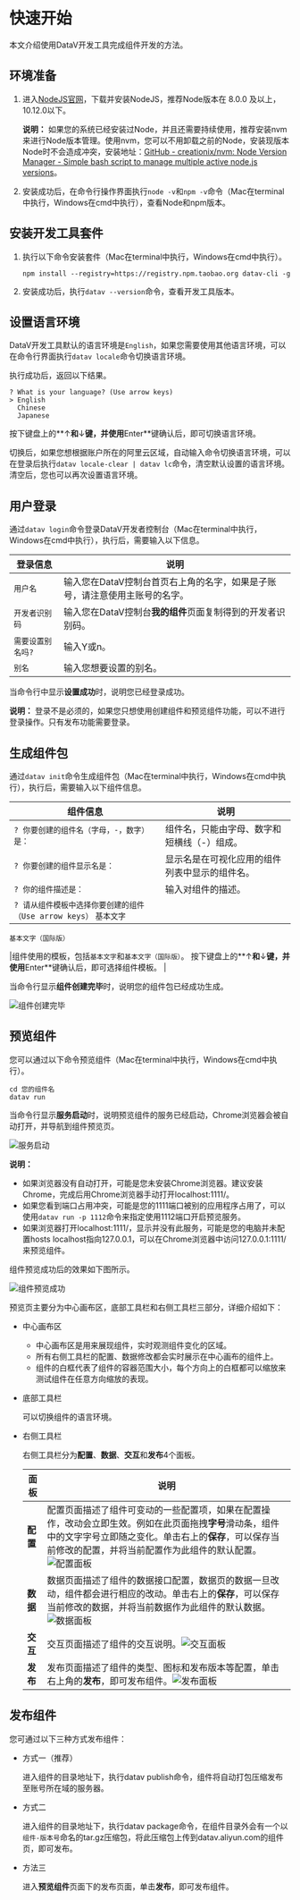 # 快速开始

本文介绍使用DataV开发工具完成组件开发的方法。

## 环境准备

1.  进入[NodeJS官网](https://nodejs.org)，下载并安装NodeJS，推荐Node版本在 8.0.0 及以上，10.12.0以下。

    **说明：** 如果您的系统已经安装过Node，并且还需要持续使用，推荐安装nvm来进行Node版本管理。使用nvm，您可以不用卸载之前的Node，安装现版本Node时不会造成冲突，安装地址：[GitHub - creationix/nvm: Node Version Manager - Simple bash script to manage multiple active node.js versions](https://github.com/creationix/nvm)。

2.  安装成功后，在命令行操作界面执行`node -v`和`npm -v`命令（Mac在terminal中执行，Windows在cmd中执行），查看Node和npm版本。

## 安装开发工具套件

1.  执行以下命令安装套件（Mac在terminal中执行，Windows在cmd中执行）。

    ```
    npm install --registry=https://registry.npm.taobao.org datav-cli -g
    ```

2.  安装成功后，执行`datav --version`命令，查看开发工具版本。

## 设置语言环境

DataV开发工具默认的语言环境是`English`，如果您需要使用其他语言环境，可以在命令行界面执行`datav locale`命令切换语言环境。

执行成功后，返回以下结果。

```
? What is your language? (Use arrow keys)
> English
  Chinese
  Japanese
```

按下键盘上的**↑**和**↓**键，并使用**Enter**键确认后，即可切换语言环境。

切换后，如果您想根据账户所在的阿里云区域，自动输入命令切换语言环境，可以在登录后执行`datav locale-clear | datav lc`命令，清空默认设置的语言环境。清空后，您也可以再次设置语言环境。

## 用户登录

通过`datav login`命令登录DataV开发者控制台（Mac在terminal中执行，Windows在cmd中执行），执行后，需要输入以下信息。

|登录信息|说明|
|----|--|
|`用户名`|输入您在DataV控制台首页右上角的名字，如果是子账号，请注意使用主账号的名字。|
|`开发者识别码`|输入您在DataV控制台**我的组件**页面复制得到的开发者识别码。|
|`需要设置别名吗?`|输入Y或n。|
|`别名`|输入您想要设置的别名。|

当命令行中显示**设置成功**时，说明您已经登录成功。

**说明：** 登录不是必须的，如果您只想使用创建组件和预览组件功能，可以不进行登录操作。只有发布功能需要登录。

## 生成组件包

通过`datav init`命令生成组件包（Mac在terminal中执行，Windows在cmd中执行），执行后，需要输入以下组件信息。

|组件信息|说明|
|----|--|
|`? 你要创建的组件名（字母，-，数字）是：`|组件名，只能由字母、数字和短横线（-）组成。|
|`? 你要创建的组件显示名是：`|显示名是在可视化应用的组件列表中显示的组件名。|
|`? 你的组件描述是：`|输入对组件的描述。|
|`? 请从组件模板中选择你要创建的组件（Use arrow keys）` `基本文字`

 `基本文字（国际版）`

|组件使用的模板，包括`基本文字`和`基本文字（国际版）`。 按下键盘上的**↑**和**↓**键，并使用**Enter**键确认后，即可选择组件模板。 |

当命令行显示**组件创建完毕**时，说明您的组件包已经成功生成。

![组件创建完毕](https://static-aliyun-doc.oss-accelerate.aliyuncs.com/assets/img/zh-CN/8909822951/p33821.png)

## 预览组件

您可以通过以下命令预览组件（Mac在terminal中执行，Windows在cmd中执行）。

```
cd 您的组件名
datav run
```

当命令行显示**服务启动**时，说明预览组件的服务已经启动，Chrome浏览器会被自动打开，并导航到组件预览页。

![服务启动](https://static-aliyun-doc.oss-accelerate.aliyuncs.com/assets/img/zh-CN/8909822951/p33822.png)

**说明：**

-   如果浏览器没有自动打开，可能是您未安装Chrome浏览器。建议安装Chrome，完成后用Chrome浏览器手动打开localhost:1111/。
-   如果您看到端口占用冲突，可能是您的1111端口被别的应用程序占用了，可以使用`datav run -p 1112`命令来指定使用1112端口开启预览服务。
-   如果浏览器打开localhost:1111/，显示并没有此服务，可能是您的电脑并未配置hosts localhost指向127.0.0.1，可以在Chrome浏览器中访问127.0.0.1:1111/来预览组件。

组件预览成功后的效果如下图所示。

![组件预览成功](https://static-aliyun-doc.oss-accelerate.aliyuncs.com/assets/img/zh-CN/8909822951/p33823.png)

预览页主要分为中心画布区，底部工具栏和右侧工具栏三部分，详细介绍如下：

-   中心画布区
    -   中心画布区是用来展现组件，实时观测组件变化的区域。
    -   所有右侧工具栏的配置、数据修改都会实时展示在中心画布的组件上。
    -   组件的白框代表了组件的容器范围大小，每个方向上的白框都可以缩放来测试组件在任意方向缩放的表现。
-   底部工具栏

    可以切换组件的语言环境。

-   右侧工具栏

    右侧工具栏分为**配置**、**数据**、**交互**和**发布**4个面板。

    |面板|说明|
    |--|--|
    |**配置**|配置页面描述了组件可变动的一些配置项，如果在配置操作，改动会立即生效。例如在此页面拖拽**字号**滑动条，组件中的文字字号立即随之变化。单击右上的**保存**，可以保存当前修改的配置，并将当前配置作为此组件的默认配置。![配置面板](https://static-aliyun-doc.oss-accelerate.aliyuncs.com/assets/img/zh-CN/8909822951/p33824.png) |
    |**数据**|数据页面描述了组件的数据接口配置，数据页的数据一旦改动，组件都会进行相应的改动。单击右上的**保存**，可以保存当前修改的数据，并将当前数据作为此组件的默认数据。![数据面板](https://static-aliyun-doc.oss-accelerate.aliyuncs.com/assets/img/zh-CN/9909822951/p33825.png) |
    |**交互**|交互页面描述了组件的交互说明。![交互面板](https://static-aliyun-doc.oss-accelerate.aliyuncs.com/assets/img/zh-CN/9909822951/p33826.png) |
    |**发布**|发布页面描述了组件的类型、图标和发布版本等配置，单击右上角的**发布**，即可发布组件。![发布面板](https://static-aliyun-doc.oss-accelerate.aliyuncs.com/assets/img/zh-CN/9909822951/p33827.png) |


## 发布组件

您可通过以下三种方式发布组件：

-   方式一（推荐）

    进入组件的目录地址下，执行datav publish命令，组件将自动打包压缩发布至账号所在域的服务器。

-   方式二

    进入组件的目录地址下，执行datav package命令，在组件目录外会有一个以`组件-版本号`命名的tar.gz压缩包，将此压缩包上传到datav.aliyun.com的组件页，即可发布。

-   方法三

    进入**预览组件**页面下的发布页面，单击**发布**，即可发布组件。


